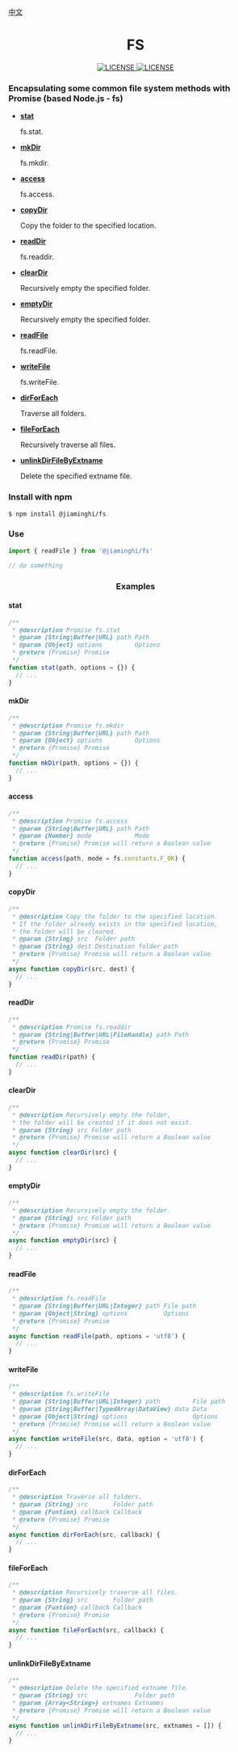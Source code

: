 [中文](./README.md)

<h1 align="center">FS</h1>

<p align="center">
    <a href="https://github.com/jiaming743/FS/blob/master/LICENSE">
      <img src="https://img.shields.io/github/license/jiaming743/FS.svg" alt="LICENSE" />
    </a>
    <a href="https://www.npmjs.com/package/@jiaminghi/fs">
      <img src="https://img.shields.io/npm/v/@jiaminghi/fs.svg" alt="LICENSE" />
    </a>
</p>

### Encapsulating some common file system methods with Promise (based Node.js - fs)

- **[stat](#stat)**

  fs.stat.

- **[mkDir](#mkDir)**

  fs.mkdir.

- **[access](#access)**

  fs.access.

- **[copyDir](#copyDir)**

  Copy the folder to the specified location.

- **[readDir](#readDir)**

  fs.readdir.

- **[clearDir](#clearDir)**

  Recursively empty the specified folder.

- **[emptyDir](#emptyDir)**

  Recursively empty the specified folder.

- **[readFile](#readFile)**

  fs.readFile.

- **[writeFile](#writeFile)**

  fs.writeFile.

- **[dirForEach](#dirForEach)**

  Traverse all folders.

- **[fileForEach](#fileForEach)**

  Recursively traverse all files.

- **[unlinkDirFileByExtname](#unlinkDirFileByExtname)**

  Delete the specified extname file.

### Install with npm

```shell
$ npm install @jiaminghi/fs
```

### Use

```javascript
import { readFile } from '@jiaminghi/fs'

// do something
```

<h3 align="center">Examples</h3>

#### stat

```javascript
/**
 * @description Promise fs.stat
 * @param {String|Buffer|URL} path Path
 * @param {Object} options         Options
 * @return {Promise} Promise
 */
function stat(path, options = {}) {
  // ...
}
```

#### mkDir

```javascript
/**
 * @description Promise fs.mkdir
 * @param {String|Buffer|URL} path Path
 * @param {Object} options         Options
 * @return {Promise} Promise
 */
function mkDir(path, options = {}) {
  // ...
}
```

#### access

```javascript
/**
 * @description Promise fs.access
 * @param {String|Buffer|URL} path Path
 * @param {Number} mode            Mode
 * @return {Promise} Promise will return a Boolean value
 */
function access(path, mode = fs.constants.F_OK) {
  // ...
}
```

#### copyDir

```javascript
/**
 * @description Copy the folder to the specified location.
 * If the folder already exists in the specified location,
 * the folder will be cleared.
 * @param {String} src  Folder path
 * @param {String} dest Destination folder path
 * @return {Promise} Promise will return a Boolean value
 */
async function copyDir(src, dest) {
  // ...
}
```

#### readDir

```javascript
/**
 * @description Promise fs.readdir
 * @param {String|Buffer|URL|FileHandle} path Path
 * @return {Promise} Promise
 */
function readDir(path) {
  // ...
}
```

#### clearDir

```javascript
/**
 * @description Recursively empty the folder,
 * the folder will be created if it does not exist.
 * @param {String} src Folder path
 * @return {Promise} Promise will return a Boolean value
 */
async function clearDir(src) {
  // ...
}
```

#### emptyDir

```javascript
/**
 * @description Recursively empty the folder.
 * @param {String} src Folder path
 * @return {Promise} Promise will return a Boolean value
 */
async function emptyDir(src) {
  // ...
}
```

#### readFile

```javascript
/**
 * @description fs.readFile
 * @param {String|Buffer|URL|Integer} path File path
 * @param {Object|String} options          Options
 * @return {Promise} Promise
 */
async function readFile(path, options = 'utf8') {
  // ...
}
```

#### writeFile

```javascript
/**
 * @description fs.writeFile
 * @param {String|Buffer|URL|Integer} path         File path
 * @param {String|Buffer|TypedArray|DataView} data Data
 * @param {Object|String} options                  Options
 * @return {Promise} Promise will return a Boolean value
 */
async function writeFile(src, data, option = 'utf8') {
  // ...
}
```

#### dirForEach

```javascript
/**
 * @description Traverse all folders.
 * @param {String} src       Folder path
 * @param {Funtion} callback Callback
 * @return {Promise} Promise
 */
async function dirForEach(src, callback) {
  // ...
}
```

#### fileForEach

```javascript
/**
 * @description Recursively traverse all files.
 * @param {String} src       Folder path
 * @param {Funtion} callback Callback
 * @return {Promise} Promise
 */
async function fileForEach(src, callback) {
  // ...
}
```

#### unlinkDirFileByExtname

```javascript
/**
 * @description Delete the specified extname file.
 * @param {String} src             Folder path
 * @param {Array<String>} extnames Extnames
 * @return {Promise} Promise will return a Boolean value
 */
async function unlinkDirFileByExtname(src, extnames = []) {
  // ...
}
```
